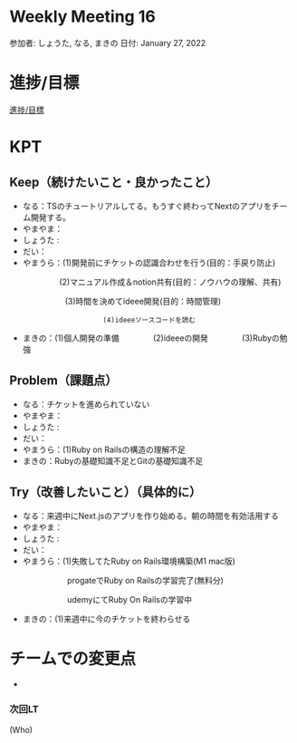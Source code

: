 # Weekly Meeting 16

参加者: しょうた, なる, まきの
日付: January 27, 2022

# 進捗/目標

[進捗/目標](Weekly%20Meeting%2016%20afc9f12ff35d4bdeab25767afd76d24d/%E9%80%B2%E6%8D%97%20%E7%9B%AE%E6%A8%99%20c13b4975ddf64c80bbdda0d664710519.csv)

# KPT

## Keep（続けたいこと・良かったこと）

- なる：TSのチュートリアルしてる。もうすぐ終わってNextのアプリをチーム開発する。
- やまやま：
- しょうた :
- だい：
- やまうら：(1)開発前にチケットの認識合わせを行う(目的：手戻り防止)

　　　　　　   (2)マニュアル作成＆notion共有(目的：ノウハウの理解、共有)

　　　　　　　(3)時間を決めてideee開発(目的：時間管理)

                           (4)ideeeソースコードを読む

- まきの：(1)個人開発の準備
　　　　(2)ideeeの開発
　　　　(3)Rubyの勉強

## Problem（課題点）

- なる：チケットを進められていない
- やまやま：
- しょうた :
- だい：
- やまうら：(1)Ruby on Railsの構造の理解不足
- まきの：Rubyの基礎知識不足とGitの基礎知識不足

## Try（改善したいこと）（具体的に）

- なる：来週中にNext.jsのアプリを作り始める。朝の時間を有効活用する
- やまやま：
- しょうた :
- だい：
- やまうら：(1)失敗してたRuby on Rails環境構築(M1 mac版)

　　　　　　　   progateでRuby on Railsの学習完了(無料分)

　　　　　　　   udemyにてRuby On Railsの学習中

- まきの：(1)来週中に今のチケットを終わらせる

# チームでの変更点

- 

### 次回LT

(Who)